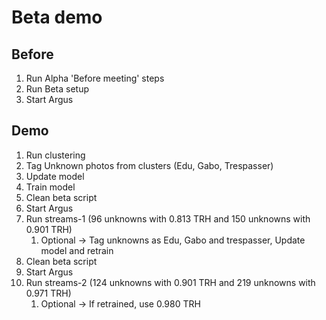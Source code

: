 # Beta demo

## Before

1. Run Alpha 'Before meeting' steps
2. Run Beta setup
3. Start Argus

## Demo

1. Run clustering
2. Tag Unknown photos from clusters (Edu, Gabo, Trespasser)
3. Update model
4. Train model
5. Clean beta script
6. Start Argus
7. Run streams-1 (96 unknowns with 0.813 TRH and 150 unknowns with 0.901 TRH)
   1. Optional -> Tag unknowns as Edu, Gabo and trespasser, Update model and retrain 
8. Clean beta script
9. Start Argus
10. Run streams-2 (124 unknowns with 0.901 TRH and 219 unknowns with 0.971 TRH)
    1. Optional -> If retrained, use 0.980 TRH
